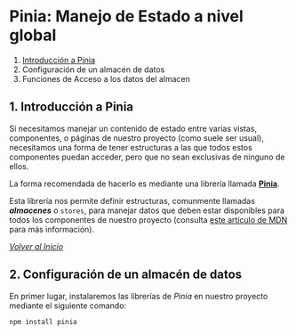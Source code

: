 # Pinia: Manejo de Estado a nivel global

1. [Introducción a Pinia](#1-introducción-a-pinia)
2. Configuración de un almacén de datos
3. Funciones de Acceso a los datos del almacen

## 1. Introducción a Pinia

Si necesitamos manejar un contenido de estado entre varias vistas, componentes, o páginas de nuestro proyecto (como suele ser usual), necesitamos una forma de tener estructuras a las que todos estos componentes puedan acceder, pero que no sean exclusivas de ninguno de ellos.

La forma recomendada de hacerlo es mediante una librería llamada **[Pinia][l1]**.

Esta librería nos permite definir estructuras, comunmente llamadas **_almacenes_** o `stores`, para manejar datos que deben estar disponibles para todos los componentes de nuestro proyecto (consulta [este artículo de MDN][l2] para más información).

[_Volver al Inicio_](#1-introducción-a-pinia)

## 2. Configuración de un almacén de datos

En primer lugar, instalaremos las librerías de _Pinia_ en nuestro proyecto mediante el siguiente comando:

```sh
npm install pinia
```

[l1]: https://pinia.vuejs.org/
[l2]: https://developer.mozilla.org/es/docs/Learn_web_development/Extensions/Client-side_APIs/Client-side_storage
